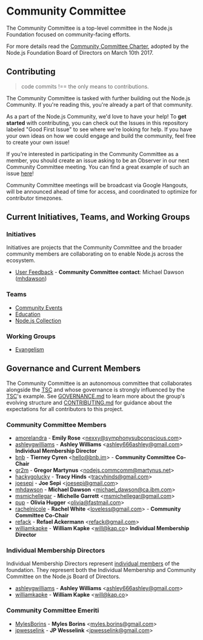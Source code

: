 # Community Committee

The Community Committee is a top-level committee in the Node.js Foundation focused on community-facing efforts. 

For more details read the [Community Committee Charter](https://github.com/nodejs/community-committee/blob/master/GOVERNANCE.md), adopted by the Node.js Foundation Board of Directors on March 10th 2017.

## Contributing
> code commits !== the only means to contributions.

The Community Committee is tasked with further building out the Node.js Community. If you're reading this, you're already a part of that community.

As a part of the Node.js Community, we'd love to have your help! To **get started** with contributing, you can check out the Issues in this repository labeled "Good First Issue" to see where we're looking for help. If you have your own ideas on how we could engage and build the community, feel free to create your own issue!

If you're interested in participating in the Community Committee as a member, you should create an issue asking to be an Observer in our next Community Committee meeting. You can find a great example of such an issue [here](https://github.com/nodejs/community-committee/issues/142)!

Community Committee meetings will be broadcast via Google Hangouts, will be announced ahead of time for access, and coordinated to optimize for contributor timezones.

## Current Initiatives, Teams, and Working Groups

### Initiatives
Initiatives are projects that the Community Committee and the broader community members are collaborating on to enable Node.js across the ecosystem.
- [User Feedback](https://github.com/nodejs/user-feedback) - **Community Committee contact**: Michael Dawson ([mhdawson](https://github.com/mhdawson))

### Teams
- [Community Events](https://github.com/nodejs/community-events)
- [Education](https://github.com/nodejs/education)
- [Node.js Collection](https://github.com/nodejs/nodejs-collection)

### Working Groups
- [Evangelism](https://github.com/nodejs/evangelism)

## Governance and Current Members

The Community Committee is an autonomous committee that collaborates alongside the [TSC](https://github.com/nodejs/TSC) and whose governance is strongly influenced by the [TSC](https://github.com/nodejs/TSC)'s example. See [GOVERNANCE.md](./GOVERNANCE.md) to learn more about the group's evolving structure and [CONTRIBUTING.md](./CONTRIBUTING.md) for guidance about the expectations for all contributors to this project.

### Community Committee Members
* [amorelandra](https://github.com/Amorelandra) - **Emily Rose** &lt;nexxy@symphonysubconscious.com&gt;
* [ashleygwilliams](https://github.com/ashleygwilliams) - **Ashley Williams** &lt;ashley666ashley@gmail.com&gt; **Individual Membership Director**
* [bnb](https://github.com/bnb) - **Tierney Cyren** &lt;hello@bnb.im&gt; - **Community Committee Co-Chair**
* [gr2m](https://github.com/gr2m) - **Gregor Martynus** &lt;nodejs.commcomm@martynus.net&gt;
* [hackygolucky](https://github.com/hackygolucky) - **Tracy Hinds** &lt;tracyhinds@gmail.com&gt;
* [joesepi](https://github.com/joesepi) - **Joe Sepi** &lt;joesepi@gmail.com&gt;
* [mhdawson](https://github.com/mhdawson) - **Michael Dawson** &lt;michael_dawson@ca.ibm.com&gt;
* [msmichellegar](https://github.com/msmichellegar) - **Michelle Garrett** &lt;msmichellegar@gmail.com&gt;
* [pup](https://github.com/pup) - **Olivia Hugger** &lt;olivia@fastmail.com&gt;
* [rachelnicole](https://github.com/rachelnicole) - **Rachel White** &lt;loveless@gmail.com&gt; - **Community Committee Co-Chair**
* [refack](https://github.com/refack) - **Refael Ackermann** &lt;refack@gmail.com&gt;
* [williamkapke](https://github.com/williamkapke) - **William Kapke** &lt;will@kap.co&gt; **Individual Membership Director**


### Individual Membership Directors
Individual Membership Directors represent [individual members](https://nodejs.org/en/foundation/members) of the foundation. They represent both the Individual Membership and Community Committee on the Node.js Board of Directors.

* [ashleygwilliams](https://github.com/ashleygwilliams) - **Ashley Williams** &lt;ashley666ashley@gmail.com&gt;
* [williamkapke](https://github.com/williamkapke) - **William Kapke** &lt;will@kap.co&gt;

### Community Committee Emeriti
* [MylesBorins](https://github.com/MylesBorins) - **Myles Borins** &lt;myles.borins@gmail.com&gt;
* [jpwesselink](https://github.com/jpwesselink) - **JP Wesselink** &lt;jpwesselink@gmail.com&gt;
